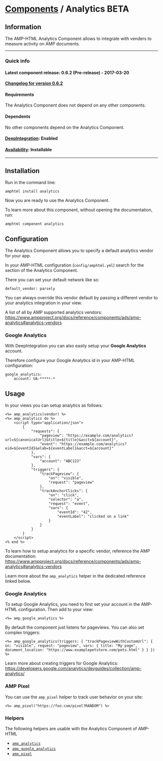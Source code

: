 
# [Components](https://github.com/jonhue/amphtml/tree/master/lib/amphtml/components/docs) / Analytics BETA


## Information

The AMP-HTML Analytics Component allows to integrate with venders to measure activity on AMP documents.

---

### Quick info

#### Latest component release: 0.6.2 (Pre-release) - 2017-03-20

[**Changelog for version 0.6.2**](https://github.com/jonhue/amphtml/blob/master/CHANGELOG.md#062-pre-release---2017-03-20)

#### Requirements

The Analytics Component does not depend on any other components.

#### Dependents

No other components depend on the Analytics Component.

#### [DeepIntegration](https://github.com/jonhue/amphtml/tree/master/lib/amphtml/components/docs#deepintegration-components): Enabled

#### [Availability](https://github.com/jonhue/amphtml/tree/master/lib/amphtml/components/docs#availability-of-components): Installable

---

## Installation

Run in the command line:

    amphtml install analytics

Now you are ready to use the Analytics Component.

To learn more about this component, without opening the documentation, run:

    amphtml component analytics


## Configuration

The Analytics Component allows you to specify a default analytics vendor for your app.

In your AMP-HTML configuration (`config/amphtml.yml`) search for the section of the Analytics Component.

There you can set your default network like so:

    default_vendor: parsely

You can always override this vendor default by passing a different vendor to your analytics integration in your view.

A list of all by AMP supported analytics vendors: https://www.ampproject.org/docs/reference/components/ads/amp-analytics#analytics-vendors

### Google Analytics

With DeepIntegration you can also easily setup your **Google Analytics** account.

Therefore configure your Google Analytics id in your AMP-HTML configuration:

    google_analytics:
        account: UA-*****-*


## Usage

In your views you can setup analytics as follows:

    <%= amp_analytics(vendor) %>
    <%= amp_analytics do %>
        <script type="application/json">
            {
                "requests": {
                    "pageview": "https://example.com/analytics?url=${canonicalUrl}&title=${title}&acct=${account}",
                    "event": "https://example.com/analytics?eid=${eventId}&elab=${eventLabel}&acct=${account}"
                },
                "vars": {
                    "account": "ABC123"
                },
                "triggers": {
                    "trackPageview": {
                        "on": "visible",
                        "request": "pageview"
                    },
                    "trackAnchorClicks": {
                        "on": "click",
                        "selector": "a",
                        "request": "event",
                        "vars": {
                            "eventId": "42",
                            "eventLabel": "clicked on a link"
                        }
                    }
                }
            }
        </script>
    <% end %>

To learn how to setup analytics for a specific vendor, reference the AMP documentation: https://www.ampproject.org/docs/reference/components/ads/amp-analytics#analytics-vendors

Learn more about the `amp_analytics` helper in the dedicated reference linked below.

### Google Analytics

To setup Google Analytics, you need to first set your account in the AMP-HTML configuration. Then add to your view:

    <%= amp_google_analytics %>

By default the component just listens for pageviews. You can also set complex triggers:

    <%= amp_google_analytics(triggers: { "trackPageviewWithCustomUrl": { on: "visible", request: "pageview", vars: { title: "My page", document_location: "https://www.examplepetstore.com/pets.html" } } }) %>

Learn more about creating triggers for Google Analytics: https://developers.google.com/analytics/devguides/collection/amp-analytics/

### AMP Pixel

You can use the `amp_pixel` helper to track user behavior on your site:

    <%= amp_pixel("https://foo.com/pixel?RANDOM") %>


### Helpers

The following helpers are usable with the Analytics Component of AMP-HTML

* [`amp_analytics`](https://github.com/jonhue/amphtml/blob/master/lib/amphtml/helpers/docs/amp_analytics.md)
* [`amp_google_analytics`](https://github.com/jonhue/amphtml/blob/master/lib/amphtml/helpers/docs/amp_google_analytics.md)
* [`amp_pixel`](https://github.com/jonhue/amphtml/blob/master/lib/amphtml/helpers/docs/amp_pixel.md)

